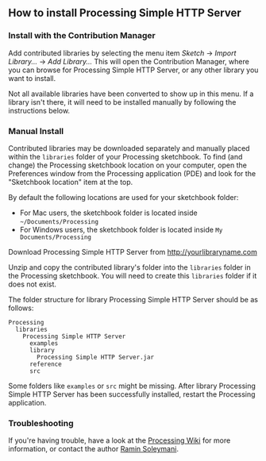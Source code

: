 ## How to install Processing Simple HTTP Server

### Install with the Contribution Manager

Add contributed libraries by selecting the menu item _Sketch_ → _Import Library..._ → _Add Library..._ This will open the Contribution Manager, where you can browse for Processing Simple HTTP Server, or any other library you want to install.

Not all available libraries have been converted to show up in this menu. If a library isn't there, it will need to be installed manually by following the instructions below.

### Manual Install

Contributed libraries may be downloaded separately and manually placed within the `libraries` folder of your Processing sketchbook. To find (and change) the Processing sketchbook location on your computer, open the Preferences window from the Processing application (PDE) and look for the "Sketchbook location" item at the top.

By default the following locations are used for your sketchbook folder: 
  * For Mac users, the sketchbook folder is located inside `~/Documents/Processing` 
  * For Windows users, the sketchbook folder is located inside `My Documents/Processing`

Download Processing Simple HTTP Server from http://yourlibraryname.com

Unzip and copy the contributed library's folder into the `libraries` folder in the Processing sketchbook. You will need to create this `libraries` folder if it does not exist.

The folder structure for library Processing Simple HTTP Server should be as follows:

```
Processing
  libraries
    Processing Simple HTTP Server
      examples
      library
        Processing Simple HTTP Server.jar
      reference
      src
```
             
Some folders like `examples` or `src` might be missing. After library Processing Simple HTTP Server has been successfully installed, restart the Processing application.

### Troubleshooting

If you're having trouble, have a look at the [Processing Wiki](https://github.com/processing/processing/wiki/How-to-Install-a-Contributed-Library) for more information, or contact the author [Ramin Soleymani](http://diskordier.net).
